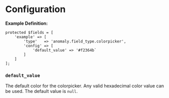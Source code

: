# Configuration

**Example Definition:**

```
protected $fields = [
    'example' => [
        'type'   => 'anomaly.field_type.colorpicker',
        'config' => [
            'default_value' => '#f2364b`
        ]
    ]
];
```

### `default_value`

The default color for the colorpicker. Any valid hexadecimal color value can be used. The default value is `null`.

